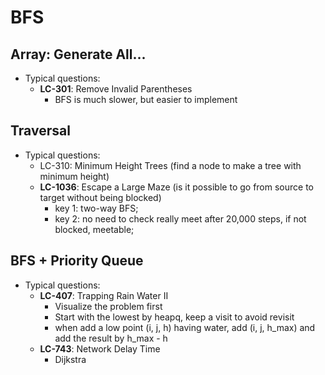 # BFS

## Array: Generate All...
- Typical questions:
	- **LC-301**: Remove Invalid Parentheses
		- BFS is much slower, but easier to implement

## Traversal
- Typical questions:
	- LC-310: Minimum Height Trees (find a node to make a tree with minimum height)
	- **LC-1036**: Escape a Large Maze (is it possible to go from source to target without being blocked)
		- key 1: two-way BFS;
		- key 2: no need to check really meet after 20,000 steps, if not blocked, meetable;

## BFS + Priority Queue
- Typical questions:
	- **LC-407**: Trapping Rain Water II
		- Visualize the problem first
		- Start with the lowest by heapq, keep a visit to avoid revisit
		- when add a low point (i, j, h) having water, add (i, j, h_max) and add the result by h_max - h
	- **LC-743**: Network Delay Time
		- Dijkstra
